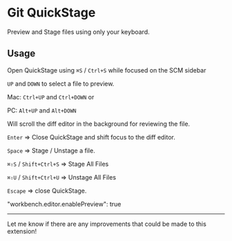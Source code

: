 # Git QuickStage

Preview and Stage files using only your keyboard.

## Usage

Open QuickStage using `⌘S` / `Ctrl+S` while focused on the SCM sidebar

`UP` and `DOWN` to select a file to preview.

Mac: `Ctrl+UP` and `Ctrl+DOWN` or

PC: `Alt+UP` and `Alt+DOWN`

Will scroll the diff editor in the background for reviewing the file.

`Enter` => Close QuickStage and shift focus to the diff editor.

`Space` => Stage / Unstage a file.

`⌘⇧S` / `Shift+Ctrl+S` => Stage All Files

`⌘⇧U` / `Shift+Ctrl+U` => Unstage All Files

`Escape` => close QuickStage.




"workbench.editor.enablePreview": true

---

Let me know if there are any improvements that could be made to this extension!
